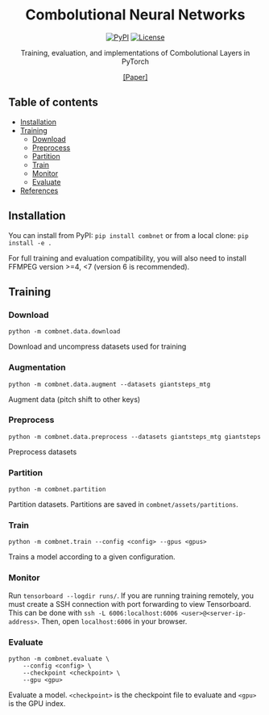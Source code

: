 <h1 align="center">Combolutional Neural Networks</h1>
<div align="center">

[![PyPI](https://img.shields.io/pypi/v/combnet.svg)](https://pypi.python.org/pypi/combnet)
[![License](https://img.shields.io/badge/License-MIT-blue.svg)](https://opensource.org/licenses/MIT)
<!-- [![Downloads](https://pepy.tech/badge/combnet)](https://pepy.tech/project/combnet) -->

</div>

<div align="center">

Training, evaluation, and implementations of Combolutional Layers in PyTorch

[[Paper]]()
</div>


## Table of contents

- [Installation](#installation)
- [Training](#training)
    * [Download](#download)
    * [Preprocess](#preprocess)
    * [Partition](#partition)
    * [Train](#train)
    * [Monitor](#monitor)
    * [Evaluate](#evaluate)
- [References](#references)


## Installation

You can install from PyPI:
`pip install combnet`
or from a local clone:
`pip install -e .`

For full training and evaluation compatibility, you will also need to install FFMPEG version >=4, <7 (version 6 is recommended).


## Training

### Download

`python -m combnet.data.download`

Download and uncompress datasets used for training


### Augmentation

`python -m combnet.data.augment --datasets giantsteps_mtg`

Augment data (pitch shift to other keys)


### Preprocess

`python -m combnet.data.preprocess --datasets giantsteps_mtg giantsteps`

Preprocess datasets


### Partition

`python -m combnet.partition`

Partition datasets. Partitions are saved in `combnet/assets/partitions`.


### Train

`python -m combnet.train --config <config> --gpus <gpus>`

Trains a model according to a given configuration.


### Monitor

Run `tensorboard --logdir runs/`. If you are running training remotely, you
must create a SSH connection with port forwarding to view Tensorboard.
This can be done with `ssh -L 6006:localhost:6006 <user>@<server-ip-address>`.
Then, open `localhost:6006` in your browser.

### Evaluate

```
python -m combnet.evaluate \
    --config <config> \
    --checkpoint <checkpoint> \
    --gpu <gpu>
```

Evaluate a model. `<checkpoint>` is the checkpoint file to evaluate and `<gpu>`
is the GPU index.


<!-- ## References -->
<!-- TODO: add citation bibtex -->

